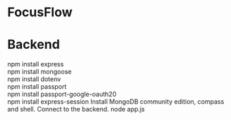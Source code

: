 # FocusFlow

# Backend  
npm install express  
npm install mongoose  
npm install dotenv  
npm install passport  
npm install passport-google-oauth20  
npm install express-session
Install MongoDB community edition, compass and shell. Connect to the backend.
node app.js 
